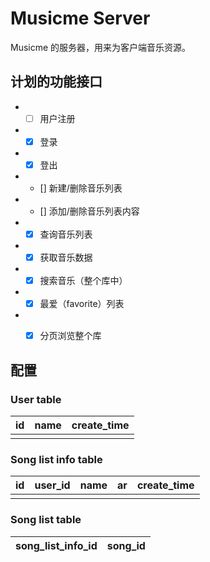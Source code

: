 # Musicme Server
Musicme 的服务器，用来为客户端音乐资源。

## 计划的功能接口

* - [ ] 用户注册
* - [x] 登录
* - [x] 登出
* - [] 新建/删除音乐列表
* - [] 添加/删除音乐列表内容
* - [x] 查询音乐列表
* - [x] 获取音乐数据
* - [x] 搜索音乐（整个库中）
* - [x] 最爱（favorite）列表
* - [x] 分页浏览整个库


## 配置
### User table 
|id|name|create_time|
|---|---|---|
||||

### Song list info table
id|user_id|name|ar|create_time|
---|---|---|---|---|
||||



### Song list table
song_list_info_id|song_id
--|--